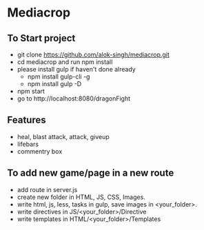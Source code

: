 # Mediacrop

## To Start project
- git clone https://github.com/alok-singh/mediacrop.git
- cd mediacrop and run npm install
- please install gulp if haven't done already 
	- npm install gulp-cli -g
	- npm install gulp -D
- npm start
- go to http://localhost:8080/dragonFight


## Features 
- heal, blast attack, attack, giveup
- lifebars
- commentry box


## To add new game/page in a new route
- add route in server.js
- create new folder in HTML, JS, CSS, Images.
- write html, js, less, tasks in gulp, save images in <your_folder>. 
- write directives in JS/<your_folder>/Directive
- write templates in HTML/<your_folder>/Templates


